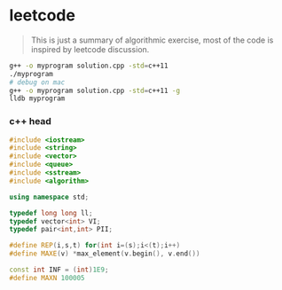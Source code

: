 # leetcode
> This is just a summary of algorithmic exercise, most of the code is inspired by leetcode discussion.

```bash
g++ -o myprogram solution.cpp -std=c++11
./myprogram
# debug on mac
g++ -o myprogram solution.cpp -std=c++11 -g
lldb myprogram
```


### c++ head
```cpp
#include <iostream>
#include <string>
#include <vector>
#include <queue>
#include <sstream>
#include <algorithm>

using namespace std;

typedef long long ll;
typedef vector<int> VI;
typedef pair<int,int> PII;

#define REP(i,s,t) for(int i=(s);i<(t);i++)
#define MAXE(v) *max_element(v.begin(), v.end())

const int INF = (int)1E9;
#define MAXN 100005
```
